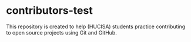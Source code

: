 # contributors-test
This repository is created to help  (HUCISA) students practice contributing to open source projects using Git and GitHub.
